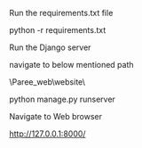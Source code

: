 Run the requirements.txt file

python -r requirements.txt

Run the Django server 

navigate to below mentioned path

\Paree_web\website\

python manage.py runserver

Navigate to Web browser

http://127.0.0.1:8000/